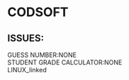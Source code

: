 # CODSOFT

ISSUES:
----------
GUESS NUMBER:NONE<BR>
STUDENT GRADE CALCULATOR:NONE<BR>
LINUX_linked<BR>